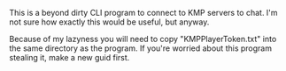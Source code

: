 This is a beyond dirty CLI program to connect to KMP servers to chat. I'm not sure how exactly this would be useful, but anyway.

Because of my lazyness you will need to copy "KMPPlayerToken.txt" into the same directory as the program. If you're worried about this program stealing it, make a new guid first.
